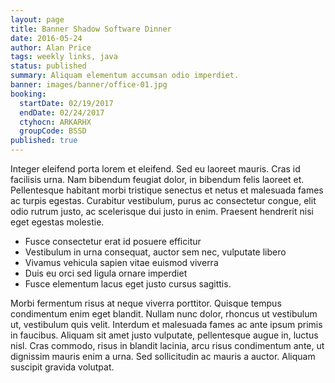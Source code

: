 ```yaml
---
layout: page
title: Banner Shadow Software Dinner
date: 2016-05-24
author: Alan Price
tags: weekly links, java
status: published
summary: Aliquam elementum accumsan odio imperdiet.
banner: images/banner/office-01.jpg
booking:
  startDate: 02/19/2017
  endDate: 02/24/2017
  ctyhocn: ARKARHX
  groupCode: BSSD
published: true
---
```

Integer eleifend porta lorem et eleifend. Sed eu laoreet mauris. Cras id facilisis urna. Nam bibendum feugiat dolor, in bibendum felis laoreet et. Pellentesque habitant morbi tristique senectus et netus et malesuada fames ac turpis egestas. Curabitur vestibulum, purus ac consectetur congue, elit odio rutrum justo, ac scelerisque dui justo in enim. Praesent hendrerit nisi eget egestas molestie.

* Fusce consectetur erat id posuere efficitur
* Vestibulum in urna consequat, auctor sem nec, vulputate libero
* Vivamus vehicula sapien vitae euismod viverra
* Duis eu orci sed ligula ornare imperdiet
* Fusce elementum lacus eget justo cursus sagittis.

Morbi fermentum risus at neque viverra porttitor. Quisque tempus condimentum enim eget blandit. Nullam nunc dolor, rhoncus ut vestibulum ut, vestibulum quis velit. Interdum et malesuada fames ac ante ipsum primis in faucibus. Aliquam sit amet justo vulputate, pellentesque augue in, luctus nisl. Cras commodo, risus in blandit lacinia, arcu risus condimentum ante, ut dignissim mauris enim a urna. Sed sollicitudin ac mauris a auctor. Aliquam suscipit gravida volutpat.
